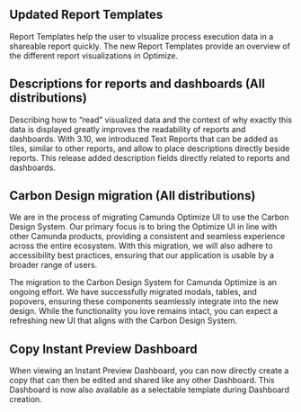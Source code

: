 ## Updated Report Templates
Report Templates help the user to visualize process execution data in a shareable report quickly. The new Report Templates provide an overview of the different report visualizations in Optimize.

## Descriptions for reports and dashboards (All distributions)
Describing how to “read” visualized data and the context of why exactly this data is displayed greatly improves the readability of reports and dashboards. With 3.10, we introduced Text Reports that can be added as tiles, similar to other reports, and allow to place descriptions directly beside reports. This release added description fields directly related to reports and dashboards. 

## Carbon Design migration (All distributions)
We are in the process of migrating Camunda Optimize UI to use the Carbon Design System. Our primary focus is to bring the Optimize UI in line with other Camunda products, providing a consistent and seamless experience across the entire ecosystem. With this migration, we will also adhere to accessibility best practices, ensuring that our application is usable by a broader range of users.

The migration to the Carbon Design System for Camunda Optimize is an ongoing effort. We have successfully migrated modals, tables, and popovers, ensuring these components seamlessly integrate into the new design. While the functionality you love remains intact, you can expect a refreshing new UI that aligns with the Carbon Design System.

## Copy Instant Preview Dashboard
When viewing an Instant Preview Dashboard, you can now directly create a copy that can then be edited and shared like any other Dashboard. This Dashboard is now also available as a selectable template during Dashboard creation.